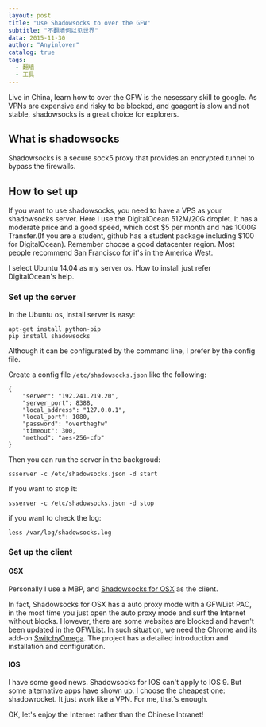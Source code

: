 ```yaml
---
layout: post
title: "Use Shadowsocks to over the GFW"
subtitle: "不翻墙何以见世界"
data: 2015-11-30
author: "Anyinlover"
catalog: true
tags:
  - 翻墙
  - 工具
---
```


Live in China, learn how to over the GFW is the nesessary skill to google. As VPNs are expensive and risky to be blocked, and goagent is slow and not stable, shadowsocks is a great choice for explorers.

## What is shadowsocks
Shadowsocks is a secure sock5 proxy that provides an encrypted tunnel to bypass the firewalls.

## How to set up
If you want to use shadowsocks, you need to have a VPS as your shadowsocks server. Here I use the DigitalOcean 512M/20G droplet. It has a moderate price and a good speed, which cost \$5 per month and has 1000G Transfer.(If you are a student, github has a student package including \$100 for DigitalOcean).
Remember choose a good datacenter region. Most people recommend San Francisco for it's in the America West.

I select Ubuntu 14.04 as my server os. How to install just refer DigitalOcean's help.

### Set up the server
In the Ubuntu os, install server is easy:

    apt-get install python-pip
    pip install shadowsocks

Although it can be configurated by the command line, I prefer by the config file.

Create a config file `/etc/shadowsocks.json` like the following:

    {
        "server": "192.241.219.20",
        "server_port": 8388,
        "local_address": "127.0.0.1",
        "local_port": 1080,
        "password": "overthegfw"
        "timeout": 300,
        "method": "aes-256-cfb"
    }

Then you can run the server in the backgroud:

    ssserver -c /etc/shadowsocks.json -d start

If you want to stop it:

    ssserver -c /etc/shadowsocks.json -d stop

if you want to check the log:

    less /var/log/shadowsocks.log

### Set up the client

#### OSX
Personally I use a MBP, and [Shadowsocks for OSX](https://github.com/shadowsocks/shadowsocks-iOS/wiki/Shadowsocks-for-OSX-Help) as the client.

In fact, Shadowsocks for OSX has a auto proxy mode with a GFWList PAC, in the most time you just open the auto proxy mode and surf the Internet without blocks. However, there are some websites are blocked and haven't been updated in the GFWList. In such situation, we need the Chrome and its add-on [SwitchyOmega](https://github.com/FelisCatus/SwitchyOmega). The project has a detailed introduction and installation and configuration.

#### IOS

I have some good news. Shadowsocks for IOS can't apply to IOS 9. But some alternative apps have shown up. I choose the cheapest one: shadowrocket. It just work like a VPN. For me, that's enough.

OK, let's enjoy the Internet rather than the Chinese Intranet!
